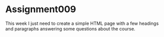 # Assignment009
This week I just need to create a simple HTML page with a few headings and paragraphs answering some questions about the course.
